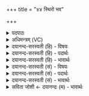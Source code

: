 +++
title = "४४ स्थिरो भव"

+++
<details><summary>पदपाठः</summary>

स्थि॒रः। भ॒व॒। वी॒ड्व᳖ङ्ग॒ इति॑ वी॒डुऽअ॑ङ्गः। आ॒शुः। भ॒व॒। वा॒जी। अ॒र्व॒न्। पृ॒थुः। भ॒व॒। सु॒षदः॑। सु॒सद॒ इति॑ सु॒ऽसदः॑। त्वम्। अ॒ग्नेः। पु॒री॒ष॒वाह॑णः। पु॒री॒ष॒वाह॑न॒ इति॑ पुरीष॒ऽवाह॑नः। ४४।
</details>

<details><summary>अधिमन्त्रम् (VC)</summary>

- अग्निर्देवता
- त्रित ऋषिः
- विराडनुष्टुप्
- गान्धारः
</details>

<details><summary>दयानन्द-सरस्वती (हि) - विषयः</summary>

अब माता-पिता अपने सन्तानों को किस प्रकार शिक्षा करें, यह विषय अगले मन्त्र में कहा है ॥
</details>

<details><summary>दयानन्द-सरस्वती (हि) - पदार्थः</summary>

पदार्थान्वयभाषाः -  हे (अर्वन्) विज्ञानयुक्त पुत्र ! तू विद्याग्रहण के लिये (स्थिरः) दृढ़ (भव) हो (वाजी) नीति को प्राप्त होके (वीड्वङ्गः) दृढ़ अति बलवान् अवयवों से युक्त (आशुः) शीघ्र कर्म करनेवाला (भव) हो (त्वम्) तू (अग्नेः) अग्निसंबन्धी (सुषदः) सुन्दर व्यवहारों में स्थित और (पुरीषवाहणः) पालन आदि शुभ कर्मों को प्राप्त करानेवाला (पृथुः) सुख का विस्तार करने हारा (भव) हो ॥४४ ॥
</details>

<details><summary>दयानन्द-सरस्वती (हि) - भावार्थः</summary>

भावार्थभाषाः -  हे अच्छे सन्तानो ! तुम को चाहिये कि ब्रह्मचर्य्य सेवन से शरीर का बल और विद्या तथा अच्छी शिक्षा से आत्मा का बल पूर्ण दृढ़ कर स्थिरता से रक्षा करो और आग्नेय आदि अस्त्रविद्या से शत्रुओं का विनाश करो। इस प्रकार माता-पिता अपने सन्तानों को शिक्षा करें ॥४४ ॥
</details>

<details><summary>दयानन्द-सरस्वती (सं) - विषयः</summary>

अथ पितरौ स्वापत्यानि कथं शिक्षेयातामित्युपदिश्यते ॥
</details>

<details><summary>दयानन्द-सरस्वती (सं) - पदार्थः</summary>

पदार्थान्वयभाषाः -  हे अर्वन् पुत्र ! त्वं विद्याग्रहणाय स्थिरो भव, वाजी वीड्वङ्ग आशुर्भव। त्वमग्नेः सुषदः पुरीषवाहणः पृथुर्भव ॥४४ ॥
</details>

<details><summary>दयानन्द-सरस्वती (सं) - भावार्थः</summary>

भावार्थभाषाः -  हे सुसन्तानाः ! युष्माभिर्ब्रह्मचर्येण शरीरबलं विद्यासुशिक्षाभ्यामात्मबलं पूर्णं दृढं कृत्वा स्थिरतया रक्षा विधेया। आग्नेयाऽस्त्रादिना शत्रुविनाशश्चेति मातापितरः स्वसन्तानान् सुशिक्षेयुः ॥४४ ॥
</details>

<details><summary>सविता जोशी ← दयानन्दः (म) - भावार्थः</summary>

भावार्थभाषाः -  हे उत्तम संतानांनो ! ब्रह्मचर्याने शरीराचे बल व विद्या आणि उत्तम शिक्षण यांनी आत्मबल वाढवा व स्थिरतेने त्यांचे रक्षण करा. आग्नेय अस्त्र-शस्त्र विद्येने शत्रूंचा नाश करा. अशा प्रकारे आई-वडिलांनी आपल्या मुलांना शिक्षण द्यावे.
</details>